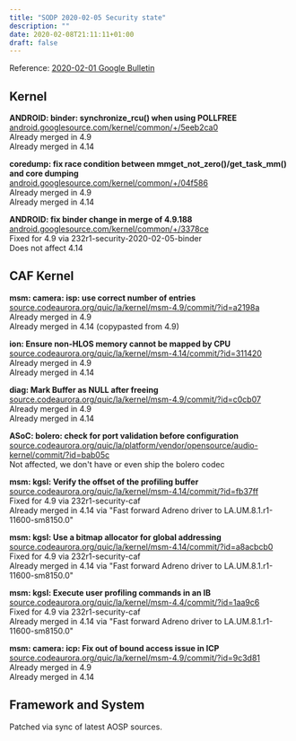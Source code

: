 ```yaml
---
title: "SODP 2020-02-05 Security state"
description: ""
date: 2020-02-08T21:11:11+01:00
draft: false
---
```


Reference: [2020-02-01 Google Bulletin][bulletin]

## Kernel

**ANDROID: binder: synchronize_rcu() when using POLLFREE**  
[android.googlesource.com/kernel/common/+/5eeb2ca0](https://android.googlesource.com/kernel/common/+/5eeb2ca0)  
Already merged in 4.9  
Already merged in 4.14

**coredump: fix race condition between mmget_not_zero()/get_task_mm() and core dumping**  
[android.googlesource.com/kernel/common/+/04f586](https://android.googlesource.com/kernel/common/+/04f5866e41fb70690e28397487d8bd8eea7d712a)  
Already merged in 4.9  
Already merged in 4.14

**ANDROID: fix binder change in merge of 4.9.188**  
[android.googlesource.com/kernel/common/+/3378ce](https://android.googlesource.com/kernel/common/+/3378ce511d7a792ddf0d69d11ce5e284309893fd)  
Fixed for 4.9 via 232r1-security-2020-02-05-binder  
Does not affect 4.14

## CAF Kernel

**msm: camera: isp: use correct number of entries**  
[source.codeaurora.org/quic/la/kernel/msm-4.9/commit/?id=a2198a](https://source.codeaurora.org/quic/la/kernel/msm-4.9/commit/?id=a2198a95c0a1a319bb6d7ed9fefa1b5e905e6418)  
Already merged in 4.9  
Already merged in 4.14 (copypasted from 4.9)

**ion: Ensure non-HLOS memory cannot be mapped by CPU**  
[source.codeaurora.org/quic/la/kernel/msm-4.14/commit/?id=311420](https://source.codeaurora.org/quic/la/kernel/msm-4.14/commit/?id=31142010ccaf6ddad331a7919a7fbf3da80b8359)  
Already merged in 4.9  
Already merged in 4.14

**diag: Mark Buffer as NULL after freeing**  
[source.codeaurora.org/quic/la/kernel/msm-4.9/commit/?id=c0cb07](https://source.codeaurora.org/quic/la/kernel/msm-4.9/commit/?id=c0cb074983060d6ff46e312a9db81fde869cd63b)  
Already merged in 4.9  
Already merged in 4.14

**ASoC: bolero: check for port validation before configuration**  
[source.codeaurora.org/quic/la/platform/vendor/opensource/audio-kernel/commit/?id=bab05c](https://source.codeaurora.org/quic/la/platform/vendor/opensource/audio-kernel/commit/?id=bab05c57cb51aee957a1fe926c7d3c54378acb6a)  
Not affected, we don't have or even ship the bolero codec

**msm: kgsl: Verify the offset of the profiling buffer**  
[source.codeaurora.org/quic/la/kernel/msm-4.14/commit/?id=fb37ff](https://source.codeaurora.org/quic/la/kernel/msm-4.14/commit/?id=fb37ff663a3d28e3a07549b074c54feb3e4376b5)  
Fixed for 4.9 via 232r1-security-caf  
Already merged in 4.14 via "Fast forward Adreno driver to LA.UM.8.1.r1-11600-sm8150.0"

**msm: kgsl: Use a bitmap allocator for global addressing**  
[source.codeaurora.org/quic/la/kernel/msm-4.14/commit/?id=a8acbcb0](https://source.codeaurora.org/quic/la/kernel/msm-4.14/commit/?id=a8acbcb0)  
Fixed for 4.9 via 232r1-security-caf  
Already merged in 4.14 via "Fast forward Adreno driver to LA.UM.8.1.r1-11600-sm8150.0"

**msm: kgsl: Execute user profiling commands in an IB**  
[source.codeaurora.org/quic/la/kernel/msm-4.4/commit/?id=1aa9c6](https://source.codeaurora.org/quic/la/kernel/msm-4.4/commit/?id=1aa9c68484c49a7357c0835b38fa1581bb7d6865)  
Fixed for 4.9 via 232r1-security-caf  
Already merged in 4.14 via "Fast forward Adreno driver to LA.UM.8.1.r1-11600-sm8150.0"

**msm: camera: icp: Fix out of bound access issue in ICP**  
[source.codeaurora.org/quic/la/kernel/msm-4.9/commit/?id=9c3d81](https://source.codeaurora.org/quic/la/kernel/msm-4.9/commit/?id=9c3d819d2d9563779fd1daa4eefef8628de22a86)  
Already merged in 4.9  
Already merged in 4.14

## Framework and System
Patched via sync of latest AOSP sources.

[bulletin]: https://source.android.com/security/bulletin/2020-02-01
